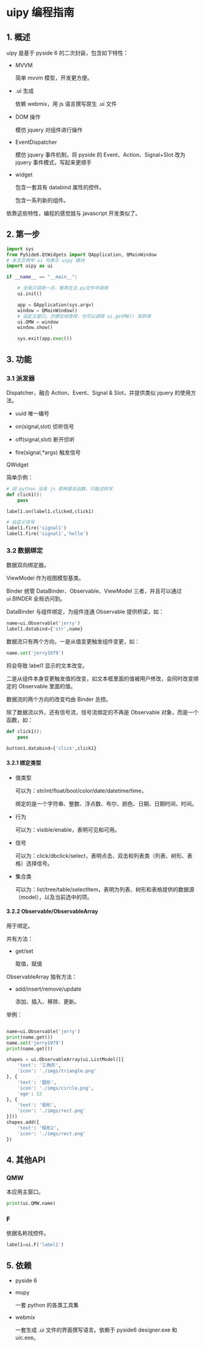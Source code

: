 # uipy 编程指南

## 1. 概述

uipy 是基于 pyside 6 的二次封装，包含如下特性：

- MVVM
  
  简单 mvvm 模型，开发更方便。

- .ui 生成
  
  依赖 webmix，用 js 语言撰写原生 .ui 文件

- DOM 操作
  
  模仿 jquery 对组件进行操作

- EventDispatcher
  
  模仿 jquery 事件机制，将 pyside 的 Event、Action、Signal+Slot 改为 jquery 事件模式，写起来更顺手

- widget
  
  包含一套具有 databind 属性的控件。
  
  包含一系列新的组件。

依靠这些特性，编程的感觉就与 javascript 开发类似了。

## 2. 第一步

```python
import sys
from PySide6.QtWidgets import QApplication, QMainWindow
# 本文示例中 ui 均表示 uipy 模块
import uipy as ui

if __name__ == "__main__":

    # 全局只调用一次，推荐在主.py文件中调用
    ui.init()

    app = QApplication(sys.argv)
    window = QMainWindow()
    # 设定主窗口，方便后续使用，也可以调用 ui.getMW() 来获得
    ui.QMW = window
    window.show()

    sys.exit(app.exec())
```

## 3. 功能



### 3.1 派发器

Dispatcher，融合 Action、Event、Signal & Slot，并提供类似 jquery 的使用方法。

- uuid
  唯一编号

- on(signal,slot)
  侦听信号

- off(signal,slot)
  断开侦听

- fire(signal,*args)
  触发信号

QWidget 

简单示例：

```python
# 因 python 没有 js 那种匿名函数，只能这样写
def click1():
    pass

label1.on(label1.clicked,click1)

# 自定义信号
label1.fire('signal1')
label1.fire('signal1','hello')
```

### 3.2 数据绑定

数据双向绑定器。

ViewModel 作为视图模型基类。

Binder 统管 DataBinder、Observable、ViewModel 三者，并且可以通过 ui.BINDER 全局访问到。

DataBinder 与组件绑定，为组件连通 Observable 提供桥梁，如：

```python
name=ui.Observable('jerry')
label1.databind={'str',name}
```

数据流只有两个方向，一是从值变更触发组件变更，如：

```python
name.set('jerry1979')
```

将会导致 label1 显示的文本改变。

二是从组件本身变更触发值的改变，如文本框里面的值被用户修改，会同时改变绑定的 Observable 里面的值。

数据流的两个方向的改变均由 Binder 总控。

除了数据流以外，还有信号流，信号流绑定的不再是 Observable 对象，而是一个函数，如：

```python
def click1():
    pass

button1.databind={'click',click1}
```

#### 3.2.1 绑定类型

- 值类型

  可以为：str/int/float/bool/color/date/datetime/time，

  绑定的是一个字符串、整数、浮点数、布尔、颜色、日期、日期时间、时间。

- 行为
  
  可以为：visible/enable，表明可见和可用。

- 信号

  可以为：click/dbclick/select，表明点击、双击和列表类（列表、树形、表格）选择信号。

- 集合类

  可以为：list/tree/table/selectItem，表明为列表、树形和表格提供的数据源（model），以及当前选中的项。

#### 3.2.2 Observable/ObservableArray

用于绑定。

共有方法：

- get/set
  
  取值，赋值

ObservableArray 独有方法：

- add/insert/remove/update

  添加、插入、移除、更新。

举例：
```python

name=ui.Observable('jerry')
print(name.get())
name.set('jerry1979')
print(name.get())

shapes = ui.ObservableArray(ui.ListModel([{
    'text': '三角形',
    'icon': './imgs/triangle.png'
}, {
    'text': '圆形',
    'icon': './imgs/circle.png',
    'age': 12
}, {
    'text': '矩形',
    'icon': './imgs/rect.png'
}]))
shapes.add({
    'text': '矩形2',
    'icon': './imgs/rect.png'
})


```

## 4. 其他API

### QMW

本应用主窗口。

```python
print(ui.QMW.name)
```

### F

依据名称找控件。

```python
label1=ui.F('label1')
```

## 5. 依赖

- pyside 6

- mupy
  
  一套 python 的各类工具集

- webmix
  
  一套生成 .ui 文件的界面撰写语言。依赖于 pyside6 designer.exe 和 uic.exe。